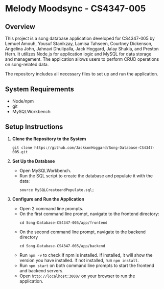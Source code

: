 
Melody Moodsync - CS4347-005
============================
Overview
----------------
This project is a song database application developed for CS4347-005 by Lemuel Amouh, Yousuf Stanikzay, Lamisa Tahseen,
Courtney Dickenson, Angelina John, Jahnavi Dhulipalla, Jack Hoggard, Jalay Shukla, and Preston Hern. It utilizes Node.js for application logic 
and MySQL for data storage and management. The application allows users to perform CRUD 
operations on song-related data.

The repository includes all necessary files to set up and run the application.

System Requirements
--------------------
- Node/npm
- git
- MySQLWorkbench

Setup Instructions
------------------

1. **Clone the Repository to the System**
   ```
   git clone https://github.com/JacksonHoggard/Song-Database-CS4347-005.git
   ```

3. **Set Up the Database**
   - Open MySQLWorkbench.
   - Run the SQL script to create the database and populate it with the data:
     ```
     source MySQLCreateandPopulate.sql;
     ```

4. **Configure and Run the Application**
   - Open 2 command line prompts.
   - On the first command line prompt, navigate to the frontend directory:
     ```
     cd Song-Database-CS4347-005/app/frontend
     ```
   - On the second command line prompt, navigate to the backend directory
     ```
     cd Song-Database-CS4347-005/app/backend
     ```
   - Run ```npm -v``` to check if npm is installed. If installed, it will show the version you have installed. If not installed, run ```npm install```.
   - Run ```npm start``` on both command line prompts to start the frontend and backend servers.
   - Open ```http://localhost:3000/``` on your browser to run the application.
